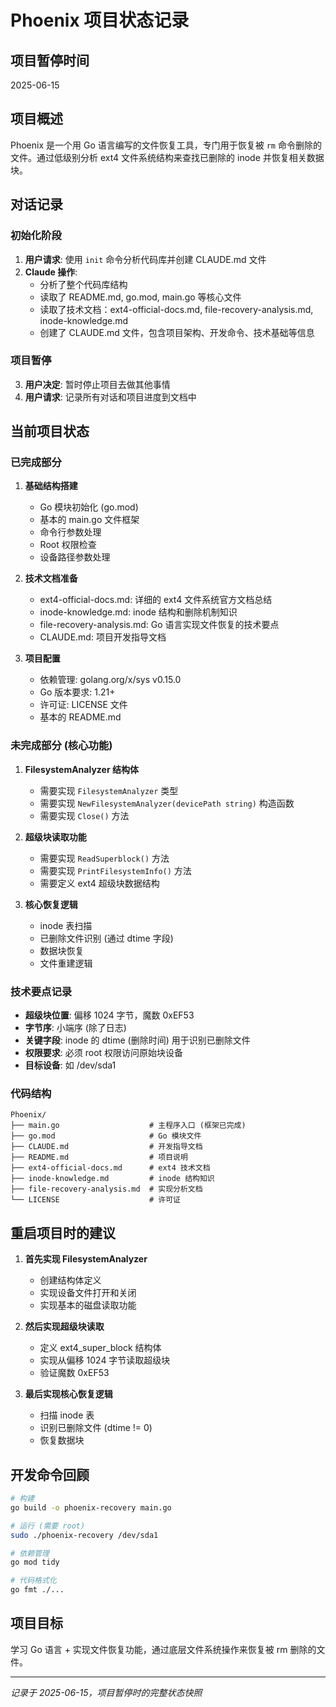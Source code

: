 # Phoenix 项目状态记录

## 项目暂停时间
2025-06-15

## 项目概述
Phoenix 是一个用 Go 语言编写的文件恢复工具，专门用于恢复被 `rm` 命令删除的文件。通过低级别分析 ext4 文件系统结构来查找已删除的 inode 并恢复相关数据块。

## 对话记录

### 初始化阶段
1. **用户请求**: 使用 `init` 命令分析代码库并创建 CLAUDE.md 文件
2. **Claude 操作**: 
   - 分析了整个代码库结构
   - 读取了 README.md, go.mod, main.go 等核心文件
   - 读取了技术文档：ext4-official-docs.md, file-recovery-analysis.md, inode-knowledge.md
   - 创建了 CLAUDE.md 文件，包含项目架构、开发命令、技术基础等信息

### 项目暂停
3. **用户决定**: 暂时停止项目去做其他事情
4. **用户请求**: 记录所有对话和项目进度到文档中

## 当前项目状态

### 已完成部分
1. **基础结构搭建**
   - Go 模块初始化 (go.mod)
   - 基本的 main.go 文件框架
   - 命令行参数处理
   - Root 权限检查
   - 设备路径参数处理

2. **技术文档准备**
   - ext4-official-docs.md: 详细的 ext4 文件系统官方文档总结
   - inode-knowledge.md: inode 结构和删除机制知识
   - file-recovery-analysis.md: Go 语言实现文件恢复的技术要点
   - CLAUDE.md: 项目开发指导文档

3. **项目配置**
   - 依赖管理: golang.org/x/sys v0.15.0
   - Go 版本要求: 1.21+
   - 许可证: LICENSE 文件
   - 基本的 README.md

### 未完成部分 (核心功能)
1. **FilesystemAnalyzer 结构体**
   - 需要实现 `FilesystemAnalyzer` 类型
   - 需要实现 `NewFilesystemAnalyzer(devicePath string)` 构造函数
   - 需要实现 `Close()` 方法

2. **超级块读取功能**
   - 需要实现 `ReadSuperblock()` 方法
   - 需要实现 `PrintFilesystemInfo()` 方法
   - 需要定义 ext4 超级块数据结构

3. **核心恢复逻辑**
   - inode 表扫描
   - 已删除文件识别 (通过 dtime 字段)
   - 数据块恢复
   - 文件重建逻辑

### 技术要点记录
- **超级块位置**: 偏移 1024 字节，魔数 0xEF53
- **字节序**: 小端序 (除了日志)
- **关键字段**: inode 的 dtime (删除时间) 用于识别已删除文件
- **权限要求**: 必须 root 权限访问原始块设备
- **目标设备**: 如 /dev/sda1

### 代码结构
```
Phoenix/
├── main.go                    # 主程序入口 (框架已完成)
├── go.mod                     # Go 模块文件
├── CLAUDE.md                  # 开发指导文档
├── README.md                  # 项目说明
├── ext4-official-docs.md      # ext4 技术文档
├── inode-knowledge.md         # inode 结构知识
├── file-recovery-analysis.md  # 实现分析文档
└── LICENSE                    # 许可证
```

## 重启项目时的建议

1. **首先实现 FilesystemAnalyzer**
   - 创建结构体定义
   - 实现设备文件打开和关闭
   - 实现基本的磁盘读取功能

2. **然后实现超级块读取**
   - 定义 ext4_super_block 结构体
   - 实现从偏移 1024 字节读取超级块
   - 验证魔数 0xEF53

3. **最后实现核心恢复逻辑**
   - 扫描 inode 表
   - 识别已删除文件 (dtime != 0)
   - 恢复数据块

## 开发命令回顾
```bash
# 构建
go build -o phoenix-recovery main.go

# 运行 (需要 root)
sudo ./phoenix-recovery /dev/sda1

# 依赖管理
go mod tidy

# 代码格式化
go fmt ./...
```

## 项目目标
学习 Go 语言 + 实现文件恢复功能，通过底层文件系统操作来恢复被 rm 删除的文件。

---
*记录于 2025-06-15，项目暂停时的完整状态快照*